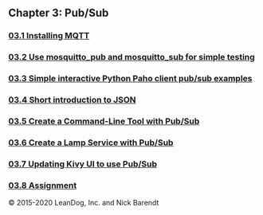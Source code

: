 ## Chapter 3:  Pub/Sub

### [03.1 Installing MQTT](03.1_Installing_MQTT/README.md)

### [03.2 Use mosquitto\_pub and mosquitto\_sub for simple testing](03.2_Mosquitto_Tools/README.md)

### [03.3 Simple interactive Python Paho client pub/sub examples](03.3_Python_Paho/README.md)

### [03.4 Short introduction to JSON](03.4_Intro_to_JSON/README.md)

### [03.5 Create a Command-Line Tool with Pub/Sub](03.5_Create_CommandLine_Tool/README.md)

### [03.6 Create a Lamp Service with Pub/Sub](03.6_Lamp_Service/README.md)

### [03.7 Updating Kivy UI to use Pub/Sub](03.7_Updated_Kivy/README.md)

### [03.8 Assignment](03.8_Assignment/README.md)


&copy; 2015-2020 LeanDog, Inc. and Nick Barendt
